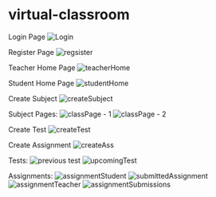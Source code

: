 # virtual-classroom

Login Page
![Login](https://user-images.githubusercontent.com/66271249/131503776-310c83be-1ea2-45da-b4d0-e0bf9fb3270b.PNG)

Register Page
![regsister](https://user-images.githubusercontent.com/66271249/131503784-263b216d-38e6-4c0a-bacf-ddb131bf6c0a.PNG)

Teacher Home Page
![teacherHome](https://user-images.githubusercontent.com/66271249/131504058-0231cd7f-d2c1-4aa0-a3d7-dd328389e68b.PNG)

Student Home Page
![studentHome](https://user-images.githubusercontent.com/66271249/131504066-3bd5a356-3881-46c9-97e2-5b5ee96d07c9.PNG)

Create Subject
![createSubject](https://user-images.githubusercontent.com/66271249/131504172-769935a4-3644-4e15-b81b-921852d85aab.PNG)

Subject Pages:
![classPage - 1](https://user-images.githubusercontent.com/66271249/131504545-7316bfc7-72f8-45f8-b636-88cd5582ad25.PNG)
![classPage - 2](https://user-images.githubusercontent.com/66271249/131504525-cb1e1f34-daf7-4e2c-b682-980c0d69ea15.PNG)

Create Test
![createTest](https://user-images.githubusercontent.com/66271249/131504164-03b5b468-78a3-4df0-9e3a-2c2238acd615.PNG)

Create Assignment
![createAss](https://user-images.githubusercontent.com/66271249/131504171-60c5f8f8-0dda-4bac-9486-14c91de47e34.PNG)

Tests:
![previous test](https://user-images.githubusercontent.com/66271249/131504349-d4bfd949-8b54-4e38-96cd-b21187c943dd.PNG)
![upcomingTest](https://user-images.githubusercontent.com/66271249/131504355-455ead60-3a71-4fa3-8ed5-4171d0b7b1b1.PNG)

Assignments:
![assignmentStudent](https://user-images.githubusercontent.com/66271249/131504444-662e311d-4b4b-41fc-a0d1-8060b7b2b53d.PNG)
![submittedAssignment](https://user-images.githubusercontent.com/66271249/131504452-58c9f871-00b1-47c0-9d62-365854f82dfd.PNG)
![assignmentTeacher](https://user-images.githubusercontent.com/66271249/131504455-d670b8d1-4646-4ecf-860b-0ca8bc746332.PNG)
![assignmentSubmissions](https://user-images.githubusercontent.com/66271249/131504458-ba4c9b54-54f3-49ec-a7c7-8c6c029cc7fc.PNG)
